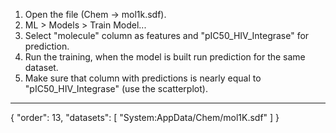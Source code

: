 1. Open the file (Chem -> mol1k.sdf).
2. ML > Models > Train Model...
3. Select "molecule" column as features and "pIC50_HIV_Integrase" for prediction. 
4. Run the training, when the model is built run prediction for the same dataset.
5. Make sure that column with predictions is nearly equal to "pIC50_HIV_Integrase" (use the scatterplot).


---
{
  "order": 13,
  "datasets": [
    "System:AppData/Chem/mol1K.sdf"
  ]
}
